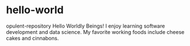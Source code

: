 # hello-world
opulent-repository
Hello Worldly Beings!
I enjoy learning software development and data science.  My favorite working foods include cheese cakes and cinnabons.  
